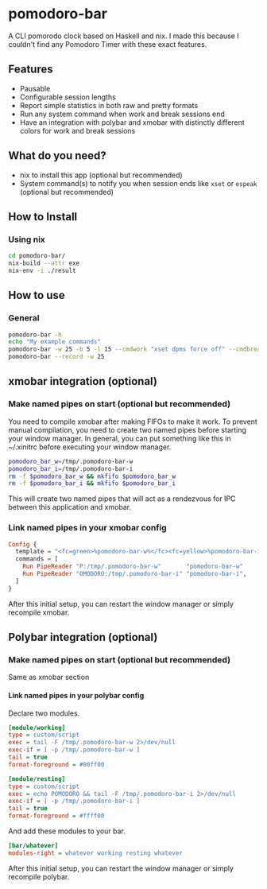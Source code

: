 # pomodoro-bar

A CLI pomorodo clock based on Haskell and nix. I made this because I couldn't find any Pomodoro Timer with these exact features.

## Features

- Pausable
- Configurable session lengths
- Report simple statistics in both raw and pretty formats
- Run any system command when work and break sessions end
- Have an integration with polybar and xmobar with distinctly different colors for work and break sessions

## What do you need?

- nix to install this app (optional but recommended)
- System command(s) to notify you when session ends like `xset` or `espeak` (optional but recommended)

## How to Install

### Using nix

```bash
cd pomodoro-bar/
nix-build --attr exe
nix-env -i ./result
```

## How to use

### General

```bash
pomodoro-bar -h
echo "My example commands"
pomodoro-bar -w 25 -b 5 -l 15 --cmdwork "xset dpms force off" --cmdbreak "xset dpms force off" --xmobar
pomodoro-bar --record -w 25
```

## xmobar integration (optional)

### Make named pipes on start (optional but recommended)

You need to compile xmobar after making FIFOs to make it work. To prevent manual compilation, you need to create two named pipes before starting your window manager. In general, you can put something like this in ~/.xinitrc before executing your window manager.

```bash
pomodoro_bar_w=/tmp/.pomodoro-bar-w
pomodoro_bar_i=/tmp/.pomodoro-bar-i
rm -f $pomodoro_bar_w && mkfifo $pomodoro_bar_w
rm -f $pomodoro_bar_i && mkfifo $pomodoro_bar_i
```

This will create two named pipes that will act as a rendezvous for IPC between this application and xmobar.

### Link named pipes in your xmobar config

```haskell
Config {
  template = "<fc=green>%pomodoro-bar-w%</fc><fc=yellow>%pomodoro-bar-i%</fc>",
  commands = [
    Run PipeReader "P:/tmp/.pomodoro-bar-w"       "pomodoro-bar-w"
    Run PipeReader "OMODORO:/tmp/.pomodoro-bar-i" "pomodoro-bar-i",
  ]
}
```

After this initial setup, you can restart the window manager or simply recompile xmobar.

## Polybar integration (optional)

### Make named pipes on start (optional but recommended)

Same as xmobar section

#### Link named pipes in your polybar config

Declare two modules.

```ini
[module/working]
type = custom/script
exec = tail -F /tmp/.pomodoro-bar-w 2>/dev/null
exec-if = [ -p /tmp/.pomodoro-bar-w ]
tail = true
format-foreground = #00ff00

[module/resting]
type = custom/script
exec = echo POMODORO && tail -F /tmp/.pomodoro-bar-i 2>/dev/null
exec-if = [ -p /tmp/.pomodoro-bar-i ]
tail = true
format-foreground = #ffff00
```

And add these modules to your bar.

```ini
[bar/whatever]
modules-right = whatever working resting whatever

```

After this initial setup, you can restart the window manager or simply recompile polybar.
